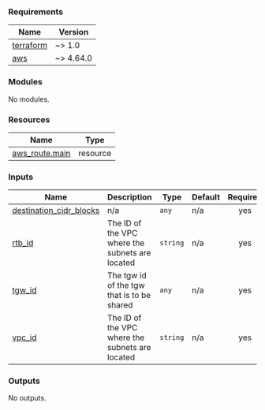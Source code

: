 ### Requirements

| Name | Version |
|------|---------|
| <a name="requirement_terraform"></a> [terraform](#requirement\_terraform) | ~> 1.0 |
| <a name="requirement_aws"></a> [aws](#requirement\_aws) | ~> 4.64.0 |

### Modules

No modules.

### Resources

| Name | Type |
|------|------|
| [aws_route.main](https://registry.terraform.io/providers/hashicorp/aws/latest/docs/resources/route) | resource |

### Inputs

| Name | Description | Type | Default | Required |
|------|-------------|------|---------|:--------:|
| <a name="input_destination_cidr_blocks"></a> [destination\_cidr\_blocks](#input\_destination\_cidr\_blocks) | n/a | `any` | n/a | yes |
| <a name="input_rtb_id"></a> [rtb\_id](#input\_rtb\_id) | The ID of the VPC where the subnets are located | `string` | n/a | yes |
| <a name="input_tgw_id"></a> [tgw\_id](#input\_tgw\_id) | The tgw id of the tgw that is to be shared | `any` | n/a | yes |
| <a name="input_vpc_id"></a> [vpc\_id](#input\_vpc\_id) | The ID of the VPC where the subnets are located | `string` | n/a | yes |

### Outputs

No outputs.
